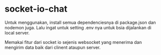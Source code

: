 # socket-io-chat

Untuk menggunakan, install semua dependenciesnya di package.json dan nodemon juga.
Lalu ingat untuk setting .env nya untuk bsia dijalankan di local server.

Memakai fitur dari socket io sejenis websocket yang menerima dan mengirim data baik dari clinent ataupun server.
